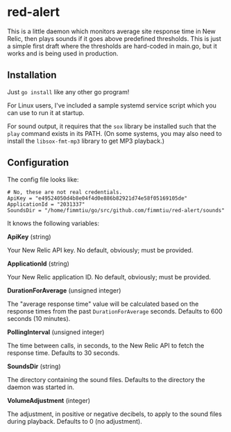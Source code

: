 # red-alert

This is a little daemon which monitors average site response time in New
Relic, then plays sounds if it goes above predefined thresholds. This is
just a simple first draft where the thresholds are hard-coded in main.go,
but it works and is being used in production.

## Installation

Just `go install` like any other go program!

For Linux users, I've included a sample systemd service script which you
can use to run it at startup.

For sound output, it requires that the `sox` library be installed such that
the `play` command exists in its PATH. (On some systems, you may also need
to install the `libsox-fmt-mp3` library to get MP3 playback.)

## Configuration

The config file looks like:

```
# No, these are not real credentials.
ApiKey = "e49524050d4b8e04f4d0e886b82921d74e58f05169105de"
ApplicationId = "2031337"
SoundsDir = "/home/fimmtiu/go/src/github.com/fimmtiu/red-alert/sounds"
```

It knows the following variables:

**ApiKey** (string)

Your New Relic API key. No default, obviously; must be provided.

**ApplicationId** (string)

Your New Relic application ID. No default, obviously; must be provided.

**DurationForAverage** (unsigned integer)

The "average response time" value will be calculated based on the response
times from the past `DurationForAverage` seconds. Defaults to 600 seconds
(10 minutes).

**PollingInterval** (unsigned integer)

The time between calls, in seconds, to the New Relic API to fetch the response time.
Defaults to 30 seconds.

**SoundsDir** (string)

The directory containing the sound files. Defaults to the directory the
daemon was started in.

**VolumeAdjustment** (integer)

The adjustment, in positive or negative decibels, to apply to the sound
files during playback. Defaults to 0 (no adjustment).
